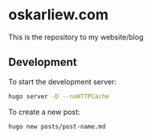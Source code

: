 # oskarliew.com

This is the repository to my website/blog

## Development

To start the development server:

```sh
hugo server -D --noHTTPCache
```

To create a new post:

```sh
hugo new posts/post-name.md
```
